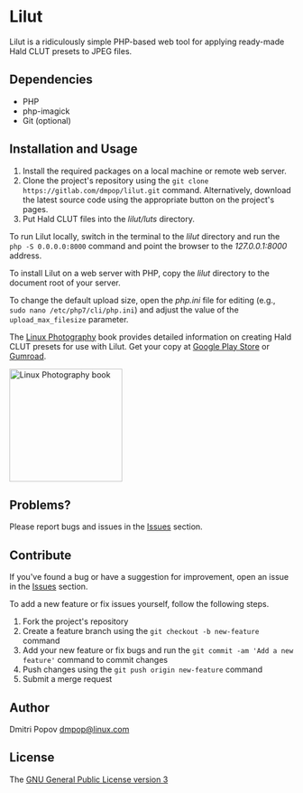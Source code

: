 # Lilut

Lilut is a ridiculously simple PHP-based web tool for applying ready-made Hald CLUT presets to JPEG files.

## Dependencies

- PHP
- php-imagick
- Git (optional)

## Installation and Usage

1. Install the required packages on a local machine or remote web server.
2. Clone the project's repository using the `git clone https://gitlab.com/dmpop/lilut.git` command. Alternatively, download the latest source code using the appropriate button on the project's pages.
3. Put Hald CLUT files into the _lilut/luts_ directory.

To run Lilut locally, switch in the terminal to the _lilut_ directory and  run the `php -S 0.0.0.0:8000` command and point the browser to the _127.0.0.1:8000_ address.

To install Lilut on a web server with PHP, copy the _lilut_ directory to the document root of your server.

To change the default upload size, open the _php.ini_ file for editing (e.g., `sudo nano /etc/php7/cli/php.ini`) and adjust the value of the `upload_max_filesize` parameter.

The [Linux Photography](https://gumroad.com/l/linux-photography) book provides detailed information  on creating Hald CLUT presets for use with Lilut. Get your copy at [Google Play Store](https://play.google.com/store/books/details/Dmitri_Popov_Linux_Photography?id=cO70CwAAQBAJ) or [Gumroad](https://gumroad.com/l/linux-photography).

<img src="https://i.imgur.com/wBgcfSk.jpg" title="Linux Photography book" width="200"/>

## Problems?

Please report bugs and issues in the [Issues](https://gitlab.com/dmpop/lilut/issues) section.

## Contribute

If you've found a bug or have a suggestion for improvement, open an issue in the [Issues](https://gitlab.com/dmpop/lilut/issues) section.

To add a new feature or fix issues yourself, follow the following steps.

1. Fork the project's repository
2. Create a feature branch using the `git checkout -b new-feature` command
3. Add your new feature or fix bugs and run the `git commit -am 'Add a new feature'` command to commit changes
4. Push changes using the `git push origin new-feature` command
5. Submit a merge request

## Author

Dmitri Popov [dmpop@linux.com](mailto:dmpop@linux.com)

## License

The [GNU General Public License version 3](http://www.gnu.org/licenses/gpl-3.0.en.html)
 
